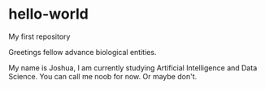 # hello-world
My first repository

Greetings fellow advance biological entities.

My name is Joshua, I am currently studying Artificial Intelligence and Data Science. You can call me noob for now.
Or maybe don't.

